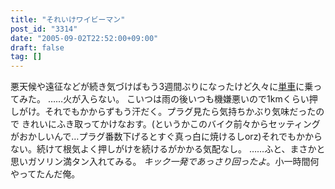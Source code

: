 ```yaml
---
title: "それいけワイビーマン"
post_id: "3314"
date: "2005-09-02T22:52:00+09:00"
draft: false
tag: []
---
```



悪天候や遠征などが続き気づけばもう3週間ぶりになったけど久々に[単車](/tag/yb-1)に乗ってみた。 ……火が入らない。 こいつは雨の後いつも機嫌悪いので1kmくらい押しがけ。それでもかからずもう汗だく。プラグ見たら気持ちかぶり気味だったので きれいにふき取ってかけなおす。(というかこのバイク前々からセッティングがおかしいんで…プラグ番数下げるとすぐ真っ白に焼けるしorz)それでもかからない。続けて根気よく押しがけを続けるがかかる気配なし。 ……ふと、まさかと思いガソリン満タン入れてみる。 _キック一発であっさり回ったよ_。小一時間何やってたんだ俺。
